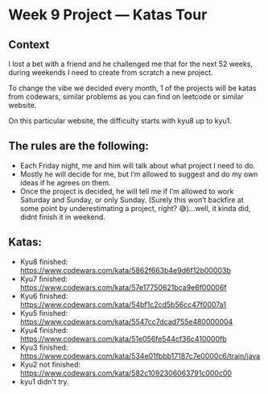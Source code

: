 # Week 9 Project — Katas Tour

## Context
I lost a bet with a friend and he challenged me that for the next 52 weeks, during weekends I need to create from scratch a new project.

To change the vibe we decided every month, 1 of the projects will be katas from codewars, similar problems as you can find on leetcode or similar website.

On this particular website, the difficulty starts with kyu8 up to kyu1.

## The rules are the following:
*   Each Friday night, me and him will talk about what project I need to do.
*   Mostly he will decide for me, but I’m allowed to suggest and do my own ideas if he agrees on them.
*   Once the project is decided, he will tell me if I’m allowed to work Saturday and Sunday, or only Sunday.
(Surely this won’t backfire at some point by underestimating a project, right? 😅)...well, it kinda did, didnt finish it in weekend.

## Katas:
* Kyu8 finished: https://www.codewars.com/kata/5862f663b4e9d6f12b00003b
* Kyu7 finished: https://www.codewars.com/kata/57e17750621bca9e6f00006f
* Kyu6 finished: https://www.codewars.com/kata/54bf1c2cd5b56cc47f0007a1
* Kyu5 finished: https://www.codewars.com/kata/5547cc7dcad755e480000004
* Kyu4 finished: https://www.codewars.com/kata/51e056fe544cf36c410000fb
* Kyu3 finished: https://www.codewars.com/kata/534e01fbbb17187c7e0000c6/train/java
* Kyu2 not finished: https://www.codewars.com/kata/582c1092306063791c000c00
* kyu1 didn't try.
